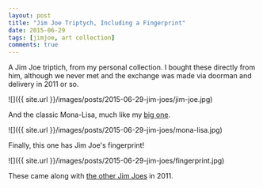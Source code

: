 ```yaml
---
layout: post
title: "Jim Joe Triptych, Including a Fingerprint"
date: 2015-06-29
tags: [jimjoe, art collection]
comments: true
---
```

A Jim Joe triptich, from my personal collection. I bought these directly from him, although we never met and the exchange was made via doorman and delivery in 2011 or so.

![]({{ site.url }}/images/posts/2015-06-29-jim-joes/jim-joe.jpg)

And the classic Mona-Lisa, much like my [big one](/2011/07/12/jim-joe.html).

![]({{ site.url }}/images/posts/2015-06-29-jim-joes/mona-lisa.jpg)

Finally, this one has Jim Joe's fingerprint!

![]({{ site.url }}/images/posts/2015-06-29-jim-joes/fingerprint.jpg)

These came along with [the other Jim Joes](/2015/06/10/jimjoe-official-and-please-thank-you.html) in 2011.

